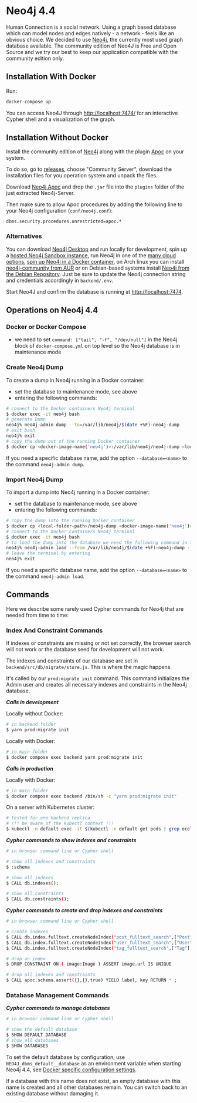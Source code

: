 # Neo4j 4.4

Human Connection is a social network. Using a graph based database which can
model nodes and edges natively - a network - feels like an obvious choice. We
decided to use [Neo4j](https://neo4j.com/), the currently most used graph
database available. The community edition of Neo4J is Free and Open Source and
we try our best to keep our application compatible with the community edition
only.

## Installation With Docker

Run:

```bash
docker-compose up
```

You can access Neo4J through [http://localhost:7474/](http://localhost:7474/)
for an interactive Cypher shell and a visualization of the graph.

## Installation Without Docker

Install the community edition of [Neo4j](https://neo4j.com/) along with the plugin
[Apoc](https://github.com/neo4j-contrib/neo4j-apoc-procedures) on your system.

To do so, go to [releases](https://neo4j.com/download-center/#releases), choose
"Community Server", download the installation files for you operation system
and unpack the files.

Download [Neo4j Apoc](https://github.com/neo4j-contrib/neo4j-apoc-procedures/releases)
and drop the `.jar` file into the `plugins` folder of the just extracted Neo4j-Server.

Then make sure to allow Apoc procedures by adding the following line to your Neo4j configuration \(`conf/neo4j.conf`\):

```
dbms.security.procedures.unrestricted=apoc.*
```

### Alternatives

You can download [Neo4j Desktop](https://neo4j.com/download/) and run locally
for development, spin up a
[hosted Neo4j Sandbox instance](https://neo4j.com/download/), run Neo4j in one
of the [many cloud options](https://neo4j.com/developer/guide-cloud-deployment/),
[spin up Neo4j in a Docker container](https://neo4j.com/developer/docker/),
on Arch linux you can install [neo4j-community from AUR](https://aur.archlinux.org/packages/neo4j-community/)
or on Debian-based systems install [Neo4j from the Debian Repository](http://debian.neo4j.org/).
Just be sure to update the Neo4j connection string and credentials accordingly
in `backend/.env`.

Start Neo4J and confirm the database is running at [http://localhost:7474](http://localhost:7474).

## Operations on Neo4j 4.4

### Docker or Docker Compose

- we need to set `command: ["tail", "-f", "/dev/null"]` in the Neo4j block of `docker-compose.yml` on top level so the Neo4j database is in maintenance mode

### Create Neo4j Dump

To create a dump in Neo4j running in a Docker container:

- set the database to maintenance mode, see above
- entering the following commands:

```bash
# connect to the Docker containers Neo4j terminal
$ docker exec -it neo4j bash
# generate Dump
neo4j% neo4j-admin dump --to=/var/lib/neo4j/$(date +%F)-neo4j-dump
# exit bash
neo4j% exit
# copy the dump out of the running Docker container
$ docker cp <docker-image-name('neo4j')>:/var/lib/neo4j/neo4j-dump <local-folder-path>/$(date +%F)-neo4j-dump
```

If you need a specific database name, add the option `--database=<name>` to the command `neo4j-admin dump`.

### Import Neo4j Dump

To import a dump into Neo4j running in a Docker container:

- set the database to maintenance mode, see above
- entering the following commands:

```bash
# copy the dump into the running Docker container
$ docker cp <local-folder-path>/neo4j-dump <docker-image-name('neo4j')>:/var/lib/neo4j/$(date +%F)-neo4j-dump
# connect to the Docker containers Neo4j terminal
$ docker exec -it neo4j bash
# to load the dump into the database we need the following command in this terminal
neo4j% neo4j-admin load --from /var/lib/neo4j/$(date +%F)-neo4j-dump --force
# leave the terminal by entering
neo4j% exit
```

If you need a specific database name, add the option `--database=<name>` to the command `neo4j-admin load`.

## Commands

Here we describe some rarely used Cypher commands for Neo4j that are needed from time to time:

### Index And Constraint Commands

If indexes or constraints are missing or not set correctly, the browser search will not work or the database seed for development will not work.

The indexes and constraints of our database are set in `backend/src/db/migrate/store.js`.
This is where the magic happens.

It's called by our `prod:migrate init` command.
This command initializes the Admin user and creates all necessary indexes and constraints in the Neo4j database.

***Calls in development***

Locally without Docker:

```bash
# in backend folder
$ yarn prod:migrate init
```

Locally with Docker:

```bash
# in main folder
$ docker compose exec backend yarn prod:migrate init
```

***Calls in production***

Locally with Docker:

```bash
# in main folder
$ docker compose exec backend /bin/sh -c "yarn prod:migrate init"
```

On a server with Kubernetes cluster:

```bash
# tested for one backend replica
# !!! be aware of the kubectl context !!!
$ kubectl -n default exec -it $(kubectl -n default get pods | grep ocelot-backend | awk '{ print $1 }') -- /bin/sh -c "yarn prod:migrate init"
```

***Cypher commands to show indexes and constraints***

```bash
# in browser command line or Cypher shell

# show all indexes and constraints
$ :schema

# show all indexes
$ CALL db.indexes();

# show all constraints
$ CALL db.constraints();
```

***Cypher commands to create and drop indexes and constraints***

```bash
# in browser command line or Cypher shell

# create indexes
$ CALL db.index.fulltext.createNodeIndex("post_fulltext_search",["Post"],["title", "content"]);
$ CALL db.index.fulltext.createNodeIndex("user_fulltext_search",["User"],["name", "slug"]);
$ CALL db.index.fulltext.createNodeIndex("tag_fulltext_search",["Tag"],["id"]);

# drop an index
$ DROP CONSTRAINT ON ( image:Image ) ASSERT image.url IS UNIQUE

# drop all indexes and constraints
$ CALL apoc.schema.assert({},{},true) YIELD label, key RETURN * ;
```

### Database Management Commands

***Cypher commands to manage databases***

```bash
# in browser command line or Cypher shell

# show the default database
$ SHOW DEFAULT DATABASE
# show all databases
$ SHOW DATABASES
```

To set the default database by configuration, use `NEO4J_dbms_default__database` as an environment variable when starting Neo4j 4.4, see [Docker specific configuration settings](<https://neo4j.com/docs/operations-manual/4.4/docker/ref-settings/>).

If a database with this name does not exist, an empty database with this name is created and all other databases remain.
You can switch back to an existing database without damaging it.
